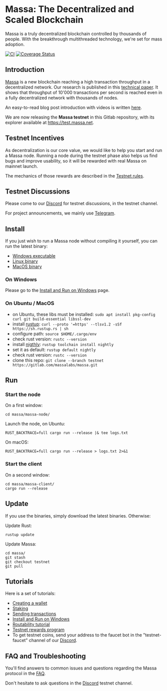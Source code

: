# Massa: The Decentralized and Scaled Blockchain

Massa is a truly decentralized blockchain controlled by thousands of
people. With the breakthrough multithreaded technology, we're set for
mass adoption.

[![CI](https://github.com/massalabs/massa/actions/workflows/ci.yml/badge.svg?branch=main)](https://github.com/massalabs/massa/actions/workflows/ci.yml?query=branch%3Amain)
[![Coverage Status](https://coveralls.io/repos/github/massalabs/massa/badge.svg?branch=main)](https://coveralls.io/github/massalabs/massa?branch=main)

## Introduction

[Massa](https://massa.net) is a new blockchain reaching a high
transaction throughput in a decentralized network. Our research is
published in this [technical paper](https://arxiv.org/pdf/1803.09029).
It shows that throughput of 10'000 transactions per second is reached
even in a fully decentralized network with thousands of nodes.

An easy-to-read blog post introduction with videos is written
[here](https://massa.net/blog/post/0/).

We are now releasing the **Massa testnet** in this Gitlab repository,
with its explorer available at <https://test.massa.net>.

## Testnet Incentives

As decentralization is our core value, we would like to help you start
and run a Massa node. Running a node during the testnet phase also helps
us find bugs and improve usability, so it will be rewarded with real
Massa on mainnet launch.

The mechanics of those rewards are described in the [Testnet
rules](docs/testnet_rules.md).

## Testnet Discussions

Please come to our [Discord](https://discord.com/invite/TnsJQzXkRN) for
testnet discussions, in the testnet channel.

For project announcements, we mainly use
[Telegram](https://t.me/massanetwork).

## Install

If you just wish to run a Massa node without compiling it yourself, you
can run the latest binary:

-   [Windows
    executable](https://gitlab.com/massalabs/massa/-/jobs/artifacts/testnet/download?job=build-windows)
-   [Linux
    binary](https://gitlab.com/massalabs/massa/-/jobs/artifacts/testnet/download?job=build-linux)
-   [MacOS
    binary](https://gitlab.com/massalabs/massa/-/jobs/artifacts/testnet/download?job=build-darwin)

### On Windows

Please go to the [Install and Run on Windows](docs/windows_install.md)
page.

### On Ubuntu / MacOS

-   on Ubuntu, these libs must be installed:
    `sudo apt install pkg-config curl git build-essential libssl-dev`
-   install [rustup](https://www.rust-lang.org/tools/install):
    `curl --proto '=https' --tlsv1.2 -sSf https://sh.rustup.rs | sh`
-   configure path: `source $HOME/.cargo/env`
-   check rust version: `rustc --version`
-   install
    [nigthly](https://doc.rust-lang.org/edition-guide/rust-2018/rustup-for-managing-rust-versions.html):
    `rustup toolchain install nightly`
-   set it as default: `rustup default nightly`
-   check rust version: `rustc --version`
-   clone this repo:
    `git clone --branch testnet https://gitlab.com/massalabs/massa.git`

## Run

### Start the node

On a first window:

    cd massa/massa-node/

Launch the node, on Ubuntu:

    RUST_BACKTRACE=full cargo run --release |& tee logs.txt

On macOS:

    RUST_BACKTRACE=full cargo run --release > logs.txt 2>&1

### Start the client

On a second window:

    cd massa/massa-client/
    cargo run --release

## Update

If you use the binaries, simply download the latest binaries. Otherwise:

Update Rust:

    rustup update

Update Massa:

    cd massa/
    git stash
    git checkout testnet
    git pull

## Tutorials

Here is a set of tutorials:

-   [Creating a wallet](docs/wallet.md)
-   [Staking](docs/staking.md)
-   [Sending transactions](docs/transaction.md)
-   [Install and Run on Windows](docs/windows_install.md)
-   [Routability tutorial](docs/routability.md)
-   [Testnet rewards program](docs/testnet_rules.md)
-   To get testnet coins, send your address to the faucet bot in the
    "testnet-faucet" channel of our
    [Discord](https://discord.com/invite/TnsJQzXkRN).

## FAQ and Troubleshooting

You'll find answers to common issues and questions regarding the Massa
protocol in the [FAQ](docs/faq.md).

Don't hesitate to ask questions in the
[Discord](https://discord.com/invite/TnsJQzXkRN) testnet channel.
